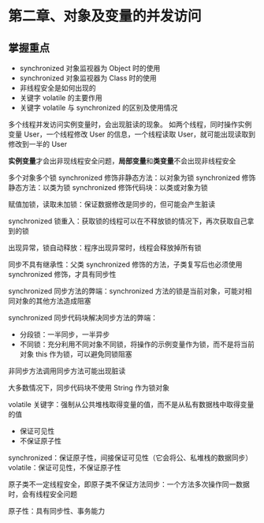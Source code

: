 # 第二章、对象及变量的并发访问
## 掌握重点
- synchronized 对象监视器为 Object 时的使用
- synchronized 对象监视器为 Class 时的使用
- 非线程安全是如何出现的
- 关键字 volatile 的主要作用
- 关键字 volatile 与 synchronized 的区别及使用情况

多个线程并发访问实例变量时，会出现脏读的现象。
如两个线程，同时操作实例变量 User，一个线程修改 User 的信息，一个线程读取 User，就可能出现读取到修改到一半的 User

**实例变量**才会出非现线程安全问题，**局部变量**和**类变量**不会出现非线程安全

多个对象多个锁
synchronized 修饰非静态方法：以对象为锁
synchronized 修饰静态方法：以类为锁
synchronized 修饰代码块：以类或对象为锁

赋值加锁，读取未加锁：保证数据修改是同步的，但可能会产生脏读

synchronized 锁重入：获取锁的线程可以在不释放锁的情况下，再次获取自己拿到的锁

出现异常，锁自动释放：程序出现异常时，线程会释放掉所有锁

同步不具有继承性：父类 synchronized 修饰的方法，子类复写后也必须使用 synchronized 修饰，才具有同步性

synchronized 同步方法的弊端：synchronized 方法的锁是当前对象，可能对相同对象的其他方法造成阻塞

synchronized 同步代码块解决同步方法的弊端：
- 分段锁：一半同步，一半异步
- 不同锁：充分利用不同对象不同锁，将操作的示例变量作为锁，而不是将当前对象 this 作为锁，可以避免同锁阻塞

非同步方法调用同步方法可能出现脏读

大多数情况下，同步代码块不使用 String 作为锁对象

volatile 关键字：强制从公共堆栈取得变量的值，而不是从私有数据栈中取得变量的值
- 保证可见性
- 不保证原子性

synchronized：保证原子性，间接保证可见性（它会将公、私堆栈的数据同步）
volatile：保证可见性，不保证原子性

原子类不一定线程安全，即原子类不保证方法同步：一个方法多次操作同一数据时，会有线程安全问题

原子性：具有同步性、事务能力